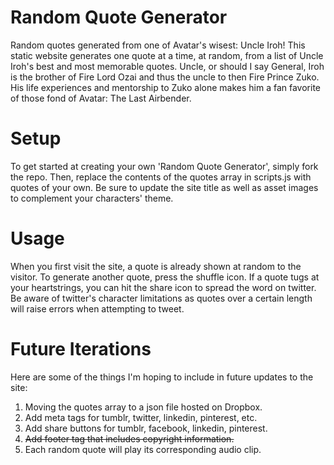 # Random Quote Generator
Random quotes generated from one of Avatar's wisest: Uncle Iroh! This static website generates one quote at a time, at random, from a list of Uncle Iroh's best and most memorable quotes. Uncle, or should I say General, Iroh is the brother of Fire Lord Ozai and thus the uncle to then Fire Prince Zuko. His life experiences and mentorship to Zuko alone makes him a fan favorite of those fond of Avatar: The Last Airbender.

# Setup
To get started at creating your own 'Random Quote Generator', simply fork the repo. Then, replace the contents of the quotes array in scripts.js with quotes of your own. Be sure to update the site title as well as asset images to complement your characters' theme.

# Usage
When you first visit the site, a quote is already shown at random to the visitor. To generate another quote, press the shuffle icon. If a quote tugs at your heartstrings, you can hit the share icon to spread the word on twitter. Be aware of twitter's character limitations as quotes over a certain length will raise errors when attempting to tweet.

# Future Iterations
Here are some of the things I'm hoping to include in future updates to the site:

1. Moving the quotes array to a json file hosted on Dropbox.
2. Add meta tags for tumblr, twitter, linkedin, pinterest, etc.
3. Add share buttons for tumblr, facebook, linkedin, pinterest.
4. ~~Add footer tag that includes copyright information.~~
5. Each random quote will play its corresponding audio clip.


